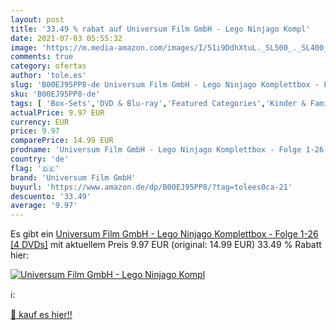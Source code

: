 ```yaml
---
layout: post
title: '33.49 % rabat auf Universum Film GmbH - Lego Ninjago Kompl'
date: 2021-07-03 05:55:32
image: 'https://m.media-amazon.com/images/I/51i9DdhXtuL._SL500_._SL400_.jpg'
comments: true
category: ofertas
author: 'tole.es'
slug: 'B00EJ95PP8-de Universum Film GmbH - Lego Ninjago Komplettbox - Folge...'
sku: 'B00EJ95PP8-de'
tags: [ 'Box-Sets','DVD & Blu-ray','Featured Categories','Kinder & Familie','Serien & TV-Produktionen','Zeichentrick','universum film gmbh', ]
actualPrice: 9.97 EUR
currency: EUR
price: 9.97
comparePrice: 14.99 EUR
prodname: 'Universum Film GmbH - Lego Ninjago Komplettbox - Folge 1-26 [4 DVDs]'
country: 'de'
flag: '🇩🇪'
brand: 'Universum Film GmbH'
buyurl: 'https://www.amazon.de/dp/B00EJ95PP8/?tag=tolees0ca-21'
descuento: '33.49'
average: '9.97'
---
```


Es gibt ein [Universum Film GmbH - Lego Ninjago Komplettbox - Folge 1-26 [4 DVDs]](https://www.amazon.de/dp/B00EJ95PP8/?tag=tolees0ca-21) mit aktuellem Preis 9.97 EUR (original: 14.99 EUR) 33.49 % Rabatt hier:

[![Universum Film GmbH - Lego Ninjago Kompl](https://m.media-amazon.com/images/I/51i9DdhXtuL._SL500_._SL400_.jpg)](https://www.amazon.de/dp/B00EJ95PP8/?tag=tolees0ca-21)

ℹ️:


[🛒 kauf es hier!!](https://www.amazon.de/dp/B00EJ95PP8/?tag=tolees0ca-21)
